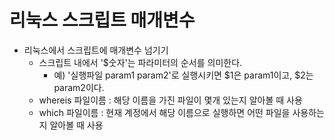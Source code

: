 # 리눅스 스크립트 매개변수

- 리눅스에서 스크립트에 매개변수 넘기기
  - 스크립트 내에서 '$숫자'는 파라미터의 순서를 의미한다.
    - 예) '실행파일 param1 param2'로 실행시키면 $1은 param1이고, $2는 param2이다.
  - whereis 파일이름 : 해당 이름을 가진 파일이 몇개 있는지 알아볼 때 사용
  - which 파일이름 : 현재 계정에서 해당 이름으로 실행하면 어떤 파일을 사용하는지 알아볼 때 사용